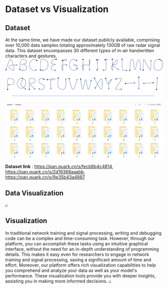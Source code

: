 # Dataset vs Visualization 
## Dataset
At the same time, we have made our dataset publicly available, comprising over 10,000 data samples totaling approximately 130GB of raw radar signal data. This dataset encompasses 30 different types of in-air handwritten characters and gestures.
<img src="img\2.jpg" style="zoom:50%" />


**Dataset link** :
<https://pan.quark.cn/s/fecb6b4c4814>,
<https://pan.quark.cn/s/2d19368aaabb>,
<https://pan.quark.cn/s/9e35b43a4887>

## Data Visualization
<img src="img\556.gif" style="zoom:50%" />

## Visualization

In traditional network training and signal processing, writing and debugging code can be a complex and time-consuming task. However, through our platform, you can accomplish these tasks using an intuitive graphical interface, without the need for an in-depth understanding of programming details. This makes it easy even for researchers to engage in network training and signal processing, saving a significant amount of time and effort. Moreover, our platform offers rich visualization capabilities to help you comprehend and analyze your data as well as your model's performance. These visualization tools provide you with deeper insights, assisting you in making more informed decisions.
<img src="img\3.gif" style="zoom:50%" />